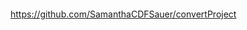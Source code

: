 ````Acesse a página utilizando o link abaixo:
````
https://github.com/SamanthaCDFSauer/convertProject
